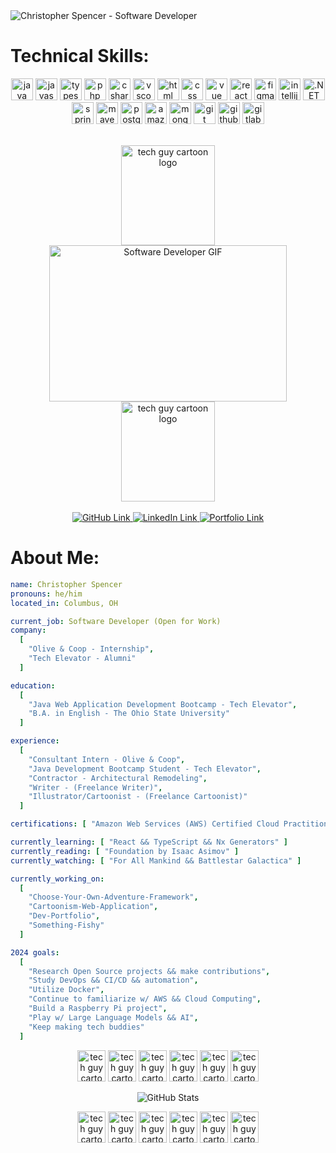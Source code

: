 <img src="https://drive.google.com/thumbnail?id=1WDbOJrxdLU5tLkr2JJ7zV4GeH8XaSSpD&sz=w1000" title="Christopher Spencer - Software Developer" alt="Christopher Spencer - Software Developer" />

<h1> Technical Skills: </h1>
<p align="center">
  <img src="https://cdn.jsdelivr.net/gh/devicons/devicon/icons/java/java-original.svg" alt="java" width="35" height="35" title="Java"/>
  <img src="https://cdn.jsdelivr.net/gh/devicons/devicon/icons/javascript/javascript-original.svg" alt="javascript" width="35" height="35" title="JavaScript"/>
  <img src="https://cdn.jsdelivr.net/gh/devicons/devicon@latest/icons/typescript/typescript-original.svg" alt="typescript width="35" height="35" title="TypeScript"/>    
  <img src="https://cdn.jsdelivr.net/gh/devicons/devicon/icons/php/php-original.svg" alt="php" width="35" height="35" title="PHP" /> 
  <img src="https://cdn.jsdelivr.net/gh/devicons/devicon/icons/csharp/csharp-original.svg" alt="csharp" width="35" height="35" title="C#" />        
  <img src="https://cdn.jsdelivr.net/gh/devicons/devicon/icons/vscode/vscode-original.svg" alt="vscode" width="35" height="35" title="Visual Studio Code" />
  <img src="https://cdn.jsdelivr.net/gh/devicons/devicon/icons/html5/html5-original-wordmark.svg" alt="html" width="35" height="35" title="HTML" />
  <img src="https://cdn.jsdelivr.net/gh/devicons/devicon/icons/css3/css3-original-wordmark.svg" alt="css" width="35" height="35" title="CSS" />
  <img src="https://cdn.jsdelivr.net/gh/devicons/devicon/icons/vuejs/vuejs-original.svg" alt="vue" width="35" height="35" title="VUE.js" /> 
  <img src="https://cdn.jsdelivr.net/gh/devicons/devicon@latest/icons/react/react-original-wordmark.svg" alt="react" width="35" height="35" title="React.js"/>
  <img src="https://cdn.jsdelivr.net/gh/devicons/devicon@latest/icons/figma/figma-original.svg" alt="figma" width="35" height="35" title="Figma"/>        
  <img src="https://cdn.jsdelivr.net/gh/devicons/devicon/icons/intellij/intellij-original.svg" alt="intellij" width="35" height="35" title="IntelliJ" />
  <img src="https://cdn.jsdelivr.net/gh/devicons/devicon@latest/icons/dotnetcore/dotnetcore-original.svg" alt=".NET" width="35" height="35" title=".NET"/>  
  <img src="https://cdn.jsdelivr.net/gh/devicons/devicon/icons/spring/spring-original.svg" alt="springboot" width="35" height="35" title="Spring Boot" /> 
  <img src="https://cdn.jsdelivr.net/gh/devicons/devicon@latest/icons/maven/maven-original.svg" alt="maven" width="35" height="35" title="Maven" />          
  <img src="https://cdn.jsdelivr.net/gh/devicons/devicon/icons/postgresql/postgresql-original.svg" alt="postgresql" width="35" height="35" title="PostgreSQL" />
  <img src="https://cdn.jsdelivr.net/gh/devicons/devicon@latest/icons/amazonwebservices/amazonwebservices-original-wordmark.svg" alt="amazon web services (aws)" width="35" height="35" title="Amazon Web Services (AWS)"/>
  <img src="https://cdn.jsdelivr.net/gh/devicons/devicon/icons/mongodb/mongodb-original.svg" alt="mongodb" width="35" height="35" title="MongoDB" />    
  <img src="https://cdn.jsdelivr.net/gh/devicons/devicon/icons/git/git-original.svg"  alt="git" width="35" height="35" title="GIT" />
  <img src="https://cdn.jsdelivr.net/gh/devicons/devicon/icons/github/github-original.svg" alt="github" width="35" height="35" title="GitHub" />
  <img src="https://cdn.jsdelivr.net/gh/devicons/devicon/icons/gitlab/gitlab-original.svg" alt="gitlab" width="35" height="35" title="GitLab" />          
</p>

<br>

<div align="center">
  <img src="https://drive.google.com/thumbnail?id=1yi2sWac1BQWrphg4kYi3N44CL91Qt808&sz=w1000" height="160px" width="150px" title="Hello there!" alt="tech guy cartoon logo" />
  <img src="https://media.giphy.com/media/R03zWv5p1oNSQd91EP/giphy.gif" width="380" height="250" alt="Software Developer GIF" title="clickety-clack-clickety-clack-clickety-clack-clickety-clack-clickety-clack-clickety-clack-clickety-clack-clickety-clack-clickety-clack-clickety-clack-clickety-clack-clickety-clack-clickety-clack-clickety-clack-clickety-clack-clickety-clack-clickety-clack-clickety-clack"/>
  <img src="https://drive.google.com/thumbnail?id=1yi2sWac1BQWrphg4kYi3N44CL91Qt808&sz=w1000" height="160px" width="150px" title="Hello there!" alt="tech guy cartoon logo"/>
</div>

<br>

<div align="center">
  <a href="https://github.com/christopher-spencer">
    <img src="https://img.shields.io/badge/GitHub-100000?style=for-the-badge&logo=github&logoColor=white" title="Check out my GitHub!" alt="GitHub Link" />
  </a>
  <a href="https://www.linkedin.com/in/christopher-dale-spencer/">
    <img src="https://img.shields.io/badge/LinkedIn-0077B5?style=for-the-badge&logo=linkedin&logoColor=white" title="Check out my LinkedIn!" alt="LinkedIn Link" />
  </a>
  <a href="https://christopher-spencer.github.io/portfolio/">
    <img src="https://img.shields.io/badge/Portfolio-255E63?style=for-the-badge&logo=About.me&logoColor=white" title="Check out my Portfolio!" alt="Portfolio Link" />
  </a>
</div>

<div>
<h1> About Me: </h1>
</div>

```yaml
name: Christopher Spencer
pronouns: he/him
located_in: Columbus, OH

current_job: Software Developer (Open for Work)
company: 
  [
    "Olive & Coop - Internship",
    "Tech Elevator - Alumni"
  ]

education:
  [
    "Java Web Application Development Bootcamp - Tech Elevator",
    "B.A. in English - The Ohio State University"
  ]

experience:
  [
    "Consultant Intern - Olive & Coop",
    "Java Development Bootcamp Student - Tech Elevator",
    "Contractor - Architectural Remodeling",
    "Writer - (Freelance Writer)",
    "Illustrator/Cartoonist - (Freelance Cartoonist)"
  ]

certifications: [ "Amazon Web Services (AWS) Certified Cloud Practitioner" ]

currently_learning: [ "React && TypeScript && Nx Generators" ]
currently_reading: [ "Foundation by Isaac Asimov" ]
currently_watching: [ "For All Mankind && Battlestar Galactica" ]

currently_working_on:
  [
    "Choose-Your-Own-Adventure-Framework",
    "Cartoonism-Web-Application",
    "Dev-Portfolio",
    "Something-Fishy"   
  ]

2024 goals:
  [
    "Research Open Source projects && make contributions",
    "Study DevOps && CI/CD && automation",
    "Utilize Docker",
    "Continue to familiarize w/ AWS && Cloud Computing",
    "Build a Raspberry Pi project",
    "Play w/ Large Language Models && AI",
    "Keep making tech buddies"
  ]
```

<p align="center">
  <img src="https://drive.google.com/thumbnail?id=1yi2sWac1BQWrphg4kYi3N44CL91Qt808&sz=w1000" height="50px" width="45px" title="It's" alt="tech guy cartoon logo"/>
  <img src="https://drive.google.com/thumbnail?id=1yi2sWac1BQWrphg4kYi3N44CL91Qt808&sz=w1000" height="50px" width="45px" title="a" alt="tech guy cartoon logo"/>
  <img src="https://drive.google.com/thumbnail?id=1yi2sWac1BQWrphg4kYi3N44CL91Qt808&sz=w1000" height="50px" width="45px" title="beautiful" alt="tech guy cartoon logo"/>
  <img src="https://drive.google.com/thumbnail?id=1yi2sWac1BQWrphg4kYi3N44CL91Qt808&sz=w1000" height="50px" width="45px" title="day" alt="tech guy cartoon logo"/>
  <img src="https://drive.google.com/thumbnail?id=1yi2sWac1BQWrphg4kYi3N44CL91Qt808&sz=w1000" height="50px" width="45px" title="to" alt="tech guy cartoon logo"/>
  <img src="https://drive.google.com/thumbnail?id=1yi2sWac1BQWrphg4kYi3N44CL91Qt808&sz=w1000" height="50px" width="45px" title="code!" alt="tech guy cartoon logo"/>
</p>

<div align="center" >
 <img src="https://github-profile-summary-cards.vercel.app/api/cards/profile-details?username=christopher-spencer&theme=tokyonight" title="Github Stats" alt="GitHub Stats" />
</div>

<p align="center">
  <img src="https://drive.google.com/thumbnail?id=1yi2sWac1BQWrphg4kYi3N44CL91Qt808&sz=w1000" height="50px" width="45px" title="Goodbye" alt="tech guy cartoon logo"/>
  <img src="https://drive.google.com/thumbnail?id=1yi2sWac1BQWrphg4kYi3N44CL91Qt808&sz=w1000" height="50px" width="45px" title="there!" alt="tech guy cartoon logo"/>
  <img src="https://drive.google.com/thumbnail?id=1yi2sWac1BQWrphg4kYi3N44CL91Qt808&sz=w1000" height="50px" width="45px" title="Have" alt="tech guy cartoon logo"/>
  <img src="https://drive.google.com/thumbnail?id=1yi2sWac1BQWrphg4kYi3N44CL91Qt808&sz=w1000" height="50px" width="45px" title="a" alt="tech guy cartoon logo"/>
  <img src="https://drive.google.com/thumbnail?id=1yi2sWac1BQWrphg4kYi3N44CL91Qt808&sz=w1000" height="50px" width="45px" title="great" alt="tech guy cartoon logo"/>
  <img src="https://drive.google.com/thumbnail?id=1yi2sWac1BQWrphg4kYi3N44CL91Qt808&sz=w1000" height="50px" width="45px" title="day!" alt="tech guy cartoon logo"/>
</p>

